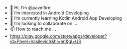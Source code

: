 - 👋 Hi, I’m @pavelfire
- 👀 I’m interested in Android Developing
- 🌱 I’m currently learning Kotlin Android App Developing
- 💞️ I’m looking to collaborate on ...
- 📫 How to reach me ...
- https://play.google.com/store/apps/developer?id=Pavel+Vasilevich&hl=en&gl=US

<!---
pavelfire/pavelfire is a ✨ special ✨ repository because its `README.md` (this file) appears on your GitHub profile.
You can click the Preview link to take a look at your changes.
--->
